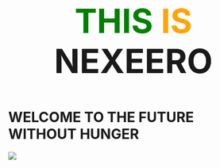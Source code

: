 <H2 style= "text-align: center; font-size:7vw" > <span style="color:green">THIS </span><span style="color:orange">IS </span><span> NEXEERO</span> </h2>


# WELCOME TO THE FUTURE WITHOUT HUNGER

![](Image/logo.png)